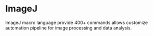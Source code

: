 # ImageJ
ImageJ macro language provide 400+ commands allows customize automation pipeline for image processing and data analysis. 
